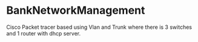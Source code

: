 # BankNetworkManagement
Cisco Packet tracer based using Vlan and Trunk where there is 3 switches and 1 router with dhcp server.
